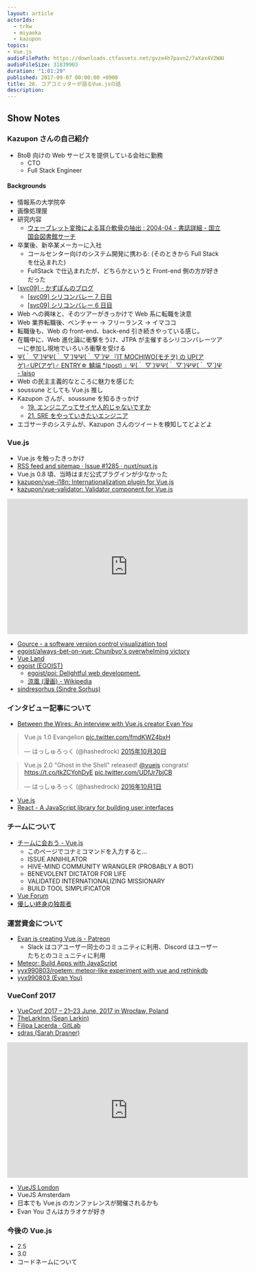 ```yaml
---
layout: article
actorIds:
  - trkw
  - miyaoka
  - kazupon
topics:
- Vue.js
audioFilePath: https://downloads.ctfassets.net/gvze4h7pavn2/7aXax4V2WAEsie6mOWWGw0/1df828b9df8aafae502d8e91c0e43bdf/28.mp3
audioFileSize: 31839903
duration: "1:01:29"
published: 2017-09-07 00:00:00 +0900
title: 28. コアコミッターが語るVue.jsの話
description:
---
```


## Show Notes

### Kazupon さんの自己紹介

* BtoB 向けの Web サービスを提供している会社に勤務
  * CTO
  * Full Stack Engineer

#### Backgrounds

* 情報系の大学院卒
* 画像処理屋
* 研究内容
  * [ウェーブレット変換による耳介軟骨の抽出 : 2004-04 - 書誌詳細 - 国立国会図書館サーチ](http://iss.ndl.go.jp/books/R000000004-I7018875-00)
* 卒業後、新卒某メーカーに入社
  * コールセンター向けのシステム開発に携わる: (そのときから Full Stack を仕込まれた)
  * FullStack で仕込まれたが、どちらかというと Front-end 側の方が好きだった
* [[svc09] - かずぽんのブログ](http://d.hatena.ne.jp/kazu_pon/searchdiary?word=%2A%5Bsvc09%5D)
  * [[svc09] シリコンバレー 7 日目](http://d.hatena.ne.jp/kazu_pon/20090325)
  * [[svc09] シリコンバレー 6 日目](http://d.hatena.ne.jp/kazu_pon/20090324)
* Web への興味と、そのツアーがきっかけで Web 系に転職を決意
* Web 業界転職後、ベンチャー → フリーランス → イマココ
* 転職後も、Web の front-end、back-end 引き続きやっている感じ。
* 在職中に、Web 進化論に衝撃をうけ、JTPA が主催するシリコンバレーツアーに参加し現地でいろいろ衝撃を受ける
* [Ψ(｀ ▽´)ΨΨ(｀ ▽´)ΨΨ(｀ ▽´)Ψ 『IT MOCHIWO(モチヲ) の UP(アゲ)♂UP(アゲ)♂ ENTRY☆ 鯖端 °(post) 』Ψ(｀ ▽´)ΨΨ(｀ ▽´)ΨΨ(｀ ▽´)Ψ - laiso](http://blog.lai.so/entry/20070108/p1)
* Web の民主主義的なところに魅力を感じた
* soussune としても Vue.js 推し
* Kazupon さんが、soussune を知るきっかけ
  * [19. エンジニアってサイヤ人的じゃないですか](https://soussune.com/episode/19)
  * [21. SRE をやっていきたいエンジニア](https://soussune.com/episode/21)
* エゴサーチのシステムが、Kazupon さんのツイートを検知してどよどよ

### Vue.js

* Vue.js を触ったきっかけ
* [RSS feed and sitemap · Issue #1285 · nuxt/nuxt.js](https://github.com/nuxt/nuxt.js/issues/1285)
* Vue.js 0.8 頃、当時はまだ公式プラグインが少なかった
* [kazupon/vue-i18n: Internationalization plugin for Vue.js](https://github.com/kazupon/vue-i18n)
* [kazupon/vue-validator: Validator component for Vue.js](https://github.com/kazupon/vue-validator)

<iframe width="560" height="315" src="https://www.youtube.com/embed/993X1kiisFE" frameborder="0" allowfullscreen></iframe>

* [Gource - a software version control visualization tool](http://gource.io/)
* [egoist/always-bet-on-vue: Chunibyo&#39;s overwhelming victory](https://github.com/egoist/always-bet-on-vue)
* [Vue Land](https://vue-land.js.org/)
* [egoist (EGOIST)](https://github.com/egoist)
  * [egoist/poi: Delightful web development.](https://github.com/egoist/poi)
  * [涼風 (漫画) - Wikipedia](<https://ja.wikipedia.org/wiki/%E6%B6%BC%E9%A2%A8_(%E6%BC%AB%E7%94%BB)>)
* [sindresorhus (Sindre Sorhus)](https://github.com/sindresorhus)

### インタビュー記事について

* [Between the Wires: An interview with Vue.js creator Evan You](https://medium.freecodecamp.org/between-the-wires-an-interview-with-vue-js-creator-evan-you-e383cbf57cc4)

<blockquote class="twitter-tweet" data-lang="ja"><p lang="fr" dir="ltr">Vue.js 1.0 Evangelion <a href="https://t.co/fmdKWZ4bxH">pic.twitter.com/fmdKWZ4bxH</a></p>&mdash; はっしゅろっく (@hashedrock) <a href="https://twitter.com/hashedrock/status/660148402584326144">2015年10月30日</a></blockquote>

<blockquote class="twitter-tweet" data-lang="ja"><p lang="en" dir="ltr">Vue.js 2.0 &quot;Ghost in the Shell&quot; released! <a href="https://twitter.com/vuejs">@vuejs</a> congrats! <a href="https://t.co/tkZCYohDyE">https://t.co/tkZCYohDyE</a> <a href="https://t.co/UDfJr7bjCB">pic.twitter.com/UDfJr7bjCB</a></p>&mdash; はっしゅろっく (@hashedrock) <a href="https://twitter.com/hashedrock/status/782069763358924800">2016年10月1日</a></blockquote>

* [Vue.js](https://jp.vuejs.org/index.html)
* [React - A JavaScript library for building user interfaces](https://facebook.github.io/react/)

### チームについて

* [チームに会おう - Vue.js](https://jp.vuejs.org/v2/guide/team.html)
  * このページでコナミコマンドを入力すると…
  * ISSUE ANNIHILATOR
  * HIVE-MIND COMMUNITY WRANGLER (PROBABLY A BOT)
  * BENEVOLENT DICTATOR FOR LIFE
  * VALIDATED INTERNATIONALIZING MISSIONARY
  * BUILD TOOL SIMPLIFICATOR
* [Vue Forum](https://forum.vuejs.org/)
* [優しい終身の独裁者](https://ja.wikipedia.org/wiki/%E5%84%AA%E3%81%97%E3%81%84%E7%B5%82%E8%BA%AB%E3%81%AE%E7%8B%AC%E8%A3%81%E8%80%85)

### 運営資金について

* [Evan is creating Vue.js - Patreon](https://www.patreon.com/evanyou)
  * Slack はコアユーザー同士のコミュニティに利用、Discord はユーザーたちとのコミュニティに利用
* [Meteor: Build Apps with JavaScript](https://www.meteor.com/)
* [yyx990803/roetem: meteor-like experiment with vue and rethinkdb](https://github.com/yyx990803/roetem)
* [yyx990803 (Evan You)](https://github.com/yyx990803)

### VueConf 2017

* [VueConf 2017 – 21–23 June, 2017 in Wrocław, Poland](http://conf.vuejs.org/)
* [TheLarkInn (Sean Larkin)](https://github.com/TheLarkInn)
* [Filipa Lacerda · GitLab](https://gitlab.com/filipa)
* [sdras (Sarah Drasner)](https://github.com/sdras)

<iframe width="560" height="315" src="https://www.youtube.com/embed/gJDyhmL9O_E" frameborder="0" allowfullscreen></iframe>

* [VueJS London](http://vuejs.london/)
* VueJS Amsterdam
* 日本でも Vue.js のカンファレンスが開催されるかも
* Evan You さんはカラオケが好き

### 今後の Vue.js

* 2.5
* 3.0
* コードネームについて

